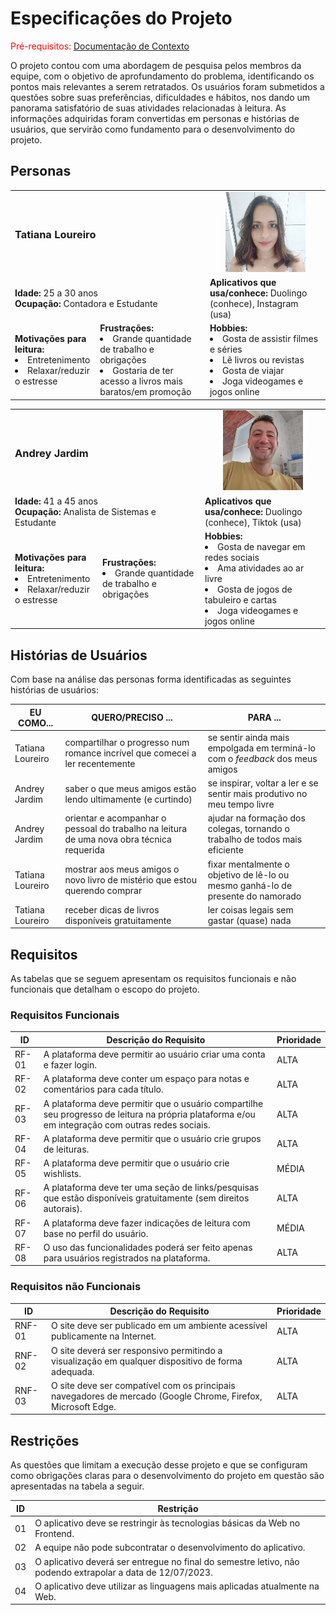 # Especificações do Projeto

<span style="color:red">Pré-requisitos: <a href="1-Documentação de Contexto.md"> Documentação de Contexto</a></span>

O projeto contou com uma abordagem de pesquisa pelos membros da equipe, com o objetivo de aprofundamento do problema,
identificando os pontos mais relevantes a serem retratados. Os usuários foram submetidos a questões sobre suas
preferências, dificuldades e hábitos, nos dando um panorama satisfatório de suas atividades relacionadas à leitura. As
informações adquiridas foram convertidas em personas e histórias de usuários, que servirão como fundamento para o
desenvolvimento do projeto.

## Personas

<table>
    <tr>
        <td colspan="2"><h3>Tatiana Loureiro</h3></td>
        <td colspan="2" align="center"> <img src="img/personas/persona1.png" alt="Tatiana Loureiro"> </td>
    </tr>
    <tr>
        <td colspan="2">
            <b>Idade:</b> 25 a 30 anos
            <br />
            <b>Ocupação:</b> Contadora e Estudante
        </td>
        <td><b>Aplicativos que usa/conhece:</b> Duolingo (conhece), Instagram (usa)
        </td>
    </tr>
    <tr>
        <td><b>Motivações para leitura:</b>
            <li>Entretenimento</li>
            <li>Relaxar/reduzir o estresse</li>
        </td>
        <td><b>Frustrações:</b>
            <li>Grande quantidade de trabalho e obrigações</li>
            <li>Gostaria de ter acesso a livros mais baratos/em promoção</li>
        </td>
        <td><b>Hobbies:</b>
            <li>Gosta de assistir filmes e séries</li> 
            <li>Lê livros ou revistas</li>
            <li>Gosta de viajar</li>
            <li>Joga videogames e jogos online</li>
        </td>
    </tr>
</table>

<table>
    <tr>
        <td colspan="2"><h3>Andrey Jardim</h3></td>
        <td colspan="2" align="center"> <img src="img/personas/persona2.png" alt="Tatiana Loureiro"> </td>
    </tr>
    <tr>
        <td colspan="2">
            <b>Idade:</b> 41 a 45 anos
            <br />
            <b>Ocupação:</b> Analista de Sistemas e Estudante
        </td>
        <td><b>Aplicativos que usa/conhece:</b> Duolingo (conhece), Tiktok (usa)
        </td>
    </tr>
    <tr>
        <td><b>Motivações para leitura:</b>
            <li>Entretenimento</li>
            <li>Relaxar/reduzir o estresse</li>
        </td>
        <td><b>Frustrações:</b>
            <li>Grande quantidade de trabalho e obrigações</li>
        </td>
        <td><b>Hobbies:</b>
            <li>Gosta de navegar em redes sociais</li> 
            <li>Ama atividades ao ar livre</li>
            <li>Gosta de jogos de tabuleiro e cartas</li>
            <li>Joga videogames e jogos online</li>
        </td>
    </tr>
</table>

## Histórias de Usuários

Com base na análise das personas forma identificadas as seguintes histórias de usuários:

| EU COMO...       | QUERO/PRECISO ...                                                                         | PARA ...                                                                        |
|------------------|-------------------------------------------------------------------------------------------|---------------------------------------------------------------------------------|
| Tatiana Loureiro | compartilhar o progresso num romance incrível que comecei a ler recentemente              | se sentir ainda mais empolgada em terminá-lo com o _feedback_ dos meus amigos   |
| Andrey Jardim    | saber o que meus amigos estão lendo ultimamente (e curtindo)                              | se inspirar, voltar a ler e se sentir mais produtivo no meu tempo livre         |
| Andrey Jardim    | orientar e acompanhar o pessoal do trabalho na leitura de uma nova obra técnica requerida | ajudar na formação dos colegas, tornando o trabalho de todos mais eficiente     |
| Tatiana Loureiro | mostrar aos meus amigos o novo livro de mistério que estou querendo comprar               | fixar mentalmente o objetivo de lê-lo ou mesmo ganhá-lo de presente do namorado |
| Tatiana Loureiro | receber dicas de livros disponíveis gratuitamente                                         | ler coisas legais sem gastar (quase) nada                                       |


## Requisitos

As tabelas que se seguem apresentam os requisitos funcionais e não funcionais que detalham o escopo do projeto.

### Requisitos Funcionais

| ID    | Descrição do Requisito                                                                                                                           | Prioridade |
|-------|--------------------------------------------------------------------------------------------------------------------------------------------------|------------|
| RF-01 | A plataforma deve permitir ao usuário criar uma conta e fazer login.                                                                             | ALTA       | 
| RF-02 | A plataforma deve conter um espaço para notas e comentários para cada título.                                                                    | ALTA       |
| RF-03 | A plataforma deve permitir que o usuário compartilhe seu progresso de leitura na própria plataforma e/ou em integração com outras redes sociais. | ALTA       | 
| RF-04 | A plataforma deve permitir que o usuário crie grupos de leituras.                                                                                | ALTA       | 
| RF-05 | A plataforma deve permitir que o usuário crie wishlists.                                                                                         | MÉDIA      | 
| RF-06 | A plataforma deve ter uma seção de links/pesquisas que estão disponíveis gratuitamente (sem direitos autorais).                                  | ALTA       | 
| RF-07 | A plataforma deve fazer indicações de leitura com base no perfil do usuário.                                                                     | MÉDIA      | 
| RF-08 | O uso das funcionalidades poderá ser feito apenas para usuários registrados na plataforma.                                                       | ALTA       | 

### Requisitos não Funcionais

| ID     | Descrição do Requisito                                                                                       | Prioridade |
|--------|--------------------------------------------------------------------------------------------------------------|------------|
| RNF-01 | O site deve ser publicado em um ambiente acessível publicamente na Internet.                                 | ALTA       | 
| RNF-02 | O site deverá ser responsivo permitindo a visualização em qualquer dispositivo de forma adequada.            | ALTA       | 
| RNF-03 | O site deve ser compatível com os principais navegadores de mercado (Google Chrome, Firefox, Microsoft Edge. | ALTA       | 

## Restrições

As questões que limitam a execução desse projeto e que se configuram como obrigações claras para o desenvolvimento do
projeto em questão são apresentadas na tabela a seguir.

| ID | Restrição                                                                                                  |
|----|------------------------------------------------------------------------------------------------------------|
| 01 | O aplicativo deve se restringir às tecnologias básicas da Web no Frontend.                                 |
| 02 | A equipe não pode subcontratar o desenvolvimento do aplicativo.                                            |
| 03 | O aplicativo deverá ser entregue no final do semestre letivo, não podendo extrapolar a data de 12/07/2023. |
| 04 | O aplicativo deve utilizar as linguagens mais aplicadas atualmente na Web.                                 |

